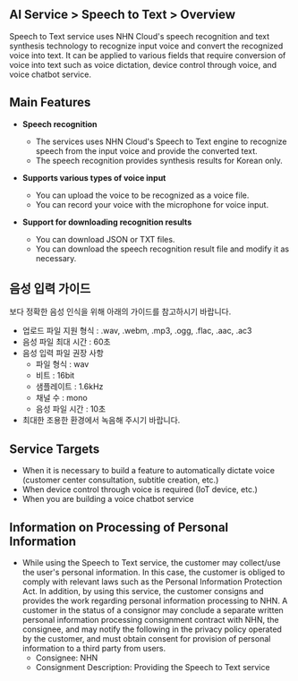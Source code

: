 ## AI Service > Speech to Text > Overview

Speech to Text service uses NHN Cloud's speech recognition and text synthesis technology to recognize input voice and convert the recognized voice into text. It can be applied to various fields that require conversion of voice into text such as voice dictation, device control through voice, and voice chatbot service.

## Main Features

* **Speech recognition**
    * The services uses NHN Cloud's Speech to Text engine to recognize speech from the input voice and provide the converted text.
    * The speech recognition provides synthesis results for Korean only.

* **Supports various types of voice input**
    * You can upload the voice to be recognized as a voice file.
    * You can record your voice with the microphone for voice input.
    
* **Support for downloading recognition results**
    * You can download JSON or TXT files.
    * You can download the speech recognition result file and modify it as necessary.

## 음성 입력 가이드

보다 정확한 음성 인식을 위해 아래의 가이드를 참고하시기 바랍니다.

* 업로드 파일 지원 형식 : .wav, .webm, .mp3, .ogg, .flac, .aac, .ac3
* 음성 파일 최대 시간 : 60초
* 음성 입력 파일 권장 사항
    * 파일 형식 : wav
    * 비트 : 16bit
    * 샘플레이트 : 1.6kHz
    * 채널 수 : mono
    * 음성 파일 시간 : 10초
* 최대한 조용한 환경에서 녹음해 주시기 바랍니다.

## Service Targets
* When it is necessary to build a feature to automatically dictate voice (customer center consultation, subtitle creation, etc.)
* When device control through voice is required (IoT device, etc.)
* When you are building a voice chatbot service

## Information on Processing of Personal Information
* While using the Speech to Text service, the customer may collect/use the user's personal information. In this case, the customer is obliged to comply with relevant laws such as the Personal Information Protection Act. In addition, by using this service, the customer consigns and provides the work regarding personal information processing to NHN. A customer in the status of a consignor may conclude a separate written personal information processing consignment contract with NHN, the consignee, and may notify the following in the privacy policy operated by the customer, and must obtain consent for provision of personal information to a third party from users.
    - Consignee: NHN
    - Consignment Description: Providing the Speech to Text service
